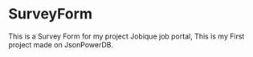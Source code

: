 # SurveyForm
This is a Survey Form for my project Jobique job portal, This is my First project made on JsonPowerDB.
